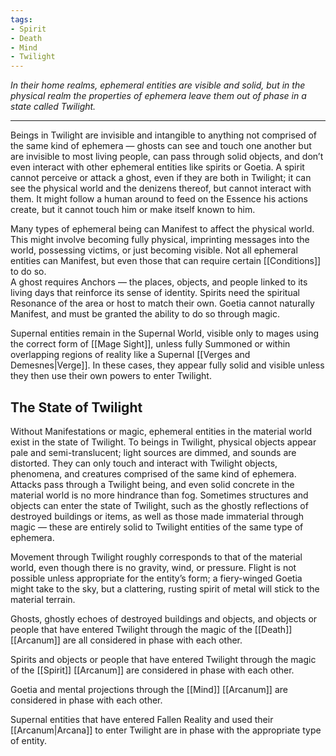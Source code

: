 ```yaml
---
tags:
- Spirit
- Death
- Mind
- Twilight
---
```


_In their home realms, ephemeral entities are visible and solid, but in the physical realm the properties of ephemera leave them out of phase in a state called Twilight._

---

Beings in Twilight are invisible and intangible to anything not comprised of the same kind of ephemera — ghosts can see and touch one another but are invisible to most living people, can pass through solid objects, and don’t even interact with other ephemeral entities like spirits or Goetia. A spirit cannot perceive or attack a ghost, even if they are both in Twilight; it can see the physical world and the denizens thereof, but cannot interact with them. It might follow a human around to feed on the Essence his actions create, but it cannot touch him or make itself known to him.

Many types of ephemeral being can Manifest to affect the physical world. This might involve becoming fully physical, imprinting messages into the world, possessing victims, or just becoming visible. Not all ephemeral entities can Manifest, but even those that can require certain [[Conditions]] to do so.\
A ghost requires Anchors — the places, objects, and people linked to its living days that reinforce its sense of identity. Spirits need the spiritual Resonance of the area or host to match their own. Goetia cannot naturally Manifest, and must be granted the ability to do so through magic.

Supernal entities remain in the Supernal World, visible only to mages using the correct form of [[Mage Sight]], unless fully Summoned or within overlapping regions of reality like a Supernal [[Verges and Demesnes|Verge]]. In these cases, they appear fully solid and visible unless they then use their own powers to enter Twilight.

## The State of Twilight

Without Manifestations or magic, ephemeral entities in the material world exist in the state of Twilight. To beings in Twilight, physical objects appear pale and semi-translucent; light sources are dimmed, and sounds are distorted. They can only touch and interact with Twilight objects, phenomena, and creatures comprised of the same kind of ephemera.\
Attacks pass through a Twilight being, and even solid concrete in the material world is no more hindrance than fog. Sometimes structures and objects can enter the state of Twilight, such as the ghostly reflections of destroyed buildings or items, as well as those made immaterial through magic — these are entirely solid to Twilight entities of the same type of ephemera.

Movement through Twilight roughly corresponds to that of the material world, even though there is no gravity, wind, or pressure. Flight is not possible unless appropriate for the entity’s form; a fiery-winged Goetia might take to the sky, but a clattering, rusting spirit of metal will stick to the material terrain.

Ghosts, ghostly echoes of destroyed buildings and objects, and objects or people that have entered Twilight through the magic of the [[Death]] [[Arcanum]] are all considered in phase with each other.

Spirits and objects or people that have entered Twilight through the magic of the [[Spirit]] [[Arcanum]] are considered in phase with each other.

Goetia and mental projections through the [[Mind]] [[Arcanum]] are considered in phase with each other.

Supernal entities that have entered Fallen Reality and used their [[Arcanum|Arcana]] to enter Twilight are in phase with the appropriate type of entity.